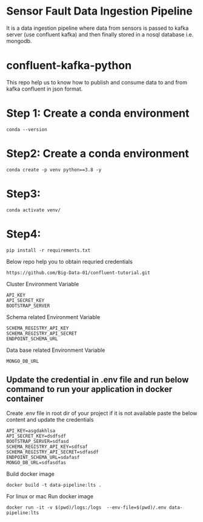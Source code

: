 # Sensor Fault Data Ingestion Pipeline

It is a data ingestion pipeline where data from sensors is passed to kafka server (use confluent kafka) and then finally stored in a nosql database i.e. mongodb.

# confluent-kafka-python

This repo help us to know how to publish and consume data to and from kafka confluent in json format.

# Step 1: Create a conda environment
```
conda --version
```

# Step2: Create  a conda environment
```
conda create -p venv python==3.8 -y
```

# Step3:
```
conda activate venv/
```
# Step4:
```
pip install -r requirements.txt
```

Below repo help you to obtain requried credentials
```
https://github.com/Big-Data-01/confluent-tutorial.git
```


Cluster Environment Variable
```
API_KEY
API_SECRET_KEY
BOOTSTRAP_SERVER
```


Schema related Environment Variable
```
SCHEMA_REGISTRY_API_KEY
SCHEMA_REGISTRY_API_SECRET
ENDPOINT_SCHEMA_URL
```
Data base related Environment Variable
```
MONGO_DB_URL
```

## Update the credential in .env file and run below command to run your application in docker container


Create .env file in root dir of your project if it is not available
paste the below content and update the credentials
```
API_KEY=asgdakhlsa
API_SECRET_KEY=dsdfsdf
BOOTSTRAP_SERVER=sdfasd
SCHEMA_REGISTRY_API_KEY=sdfsaf
SCHEMA_REGISTRY_API_SECRET=sdfasdf
ENDPOINT_SCHEMA_URL=sdafasf
MONGO_DB_URL=sdfasdfas
```

Build docker image
```
docker build -t data-pipeline:lts .
```

For linux or mac
Run docker image
```
docker run -it -v $(pwd)/logs:/logs  --env-file=$(pwd)/.env data-pipeline:lts
```

